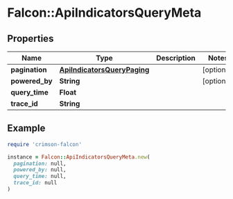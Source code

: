 # Falcon::ApiIndicatorsQueryMeta

## Properties

| Name | Type | Description | Notes |
| ---- | ---- | ----------- | ----- |
| **pagination** | [**ApiIndicatorsQueryPaging**](ApiIndicatorsQueryPaging.md) |  | [optional] |
| **powered_by** | **String** |  | [optional] |
| **query_time** | **Float** |  |  |
| **trace_id** | **String** |  |  |

## Example

```ruby
require 'crimson-falcon'

instance = Falcon::ApiIndicatorsQueryMeta.new(
  pagination: null,
  powered_by: null,
  query_time: null,
  trace_id: null
)
```

